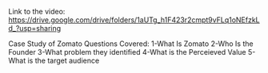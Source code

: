 Link to the video:
https://drive.google.com/drive/folders/1aUTg_h1F423r2cmpt9vFLq1oNEfzkLd_?usp=sharing

Case Study of Zomato
Questions Covered:
1-What Is Zomato
2-Who Is the Founder
3-What problem they identified
4-What is the Perceieved Value
5-What is the target audience
